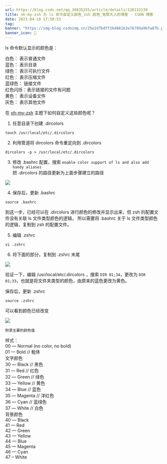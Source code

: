 ```yaml
---
url: https://blog.csdn.net/qq_36835255/article/details/128112139
title: oh-my-zsh 为 ls 命令自定义颜色_zsh 颜色_兔帮大人的博客 - CSDN 博客
date: 2023-04-18 17:50:53
tag: 
banner: "https://img-blog.csdnimg.cn/25e2d7bdff2b4881b3e76789a9bfa07b.png#pic_center"
banner_icon: 🔖
---
```

ls 命令默认显示的颜色是：

白色： 表示普通文件  
蓝色： 表示目录  
绿色： 表示可执行文件  
红色： 表示压缩文件  
蓝绿色： 链接文件  
红色闪烁：表示链接的文件有问题  
黄色： 表示设备文件  
灰色： 表示其他文件

在 [oh-my-zsh](https://so.csdn.net/so/search?q=oh-my-zsh&spm=1001.2101.3001.7020) 主题下如何自定义这些颜色呢？

1.  任意目录下创建 .dircolors

```
touch /usr/local/etc/.dircolors

```

2.  利用管道将 dircolors 命令重定向到 .dircolors

```
dircolors -p > /usr/local/etc/.dircolors

```

3.  修改 .bashrc 配置，搜索 `enable color support of ls and also add handy aliases`  
    把 .dircolors 的路径更新为上面步骤建立的路径

![](https://img-blog.csdnimg.cn/25e2d7bdff2b4881b3e76789a9bfa07b.png#pic_center)

4.  保存后，更新 .bashrc

```
source .bashrc

```

到这一步，已经可以在 .dircolors 进行颜色的修改并显示出来，但 zsh 的配置文件没有关联 ls 文件类型颜色的逻辑， 所以需要将 .bashrc 关于 ls 文件类型颜色的逻辑，复制到 zsh 的配置文件。

5.  编辑 .zshrc

```
vi .zshrc

```

6.  将下面的部分，复制到 .zshrc 末尾

![](https://img-blog.csdnimg.cn/b595d880263e4bcdb58659e0a408bec0.png#pic_center)

验证一下，编辑 /usr/local/etc/.dircolors ，搜索 `DIR 01;34`，更改为 `DIR 01;33`，也就是将文件夹类型的颜色，由原来的蓝色更改为黄色。

保存后，更新 .zshrc

```
source .zshrc

```

可以看到颜色已经改变

![](https://img-blog.csdnimg.cn/6ee7d3c7d0f94099a8c367d132b5828e.png#pic_center)

  
`附录主要的颜色值`

样式：  
00 — Normal (no color, no bold)  
01 — Bold // 粗体  
文字颜色  
30 — Black // 黑色  
31 — Red // 红色  
32 — Green // 绿色  
33 — Yellow // 黄色  
34 — Blue // 蓝色  
35 — Magenta // 洋红色  
36 — Cyan // 蓝绿色  
37 — White // 白色  
背景颜色  
40 — Black  
41 — Red  
42 — Green  
43 — Yellow  
44 — Blue  
45 — Magenta  
46 — Cyan  
47 – White